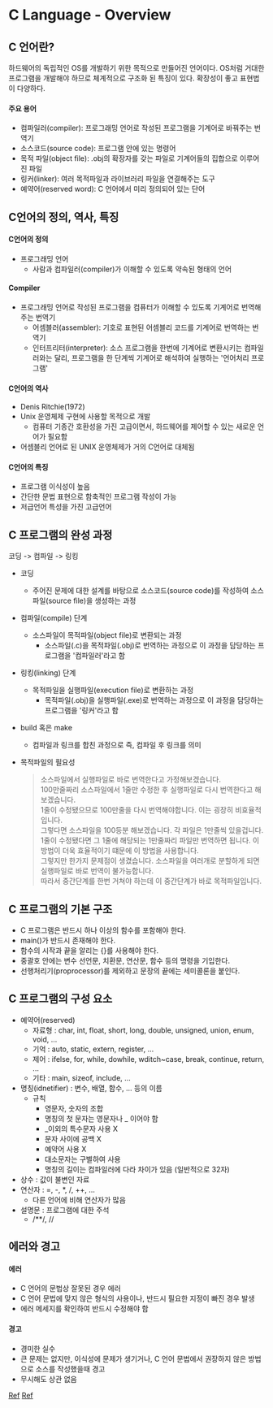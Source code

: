 # C Language - Overview

## C 언어란?
하드웨어의 독립적인 OS를 개발하기 위한 목적으로 만들어진 언어이다.
OS처럼 거대한 프로그램을 개발해야 하므로 체계적으로 구조화 된 특징이 있다.
확장성이 좋고 표현법이 다양하다.

#### 주요 용어
* 컴파일러(compiler): 프로그래밍 언어로 작성된 프로그램을 기계어로 바꿔주는 번역기
* 소스코드(source code): 프로그램 안에 있는 명령어
* 목적 파일(object file): .obj의 확장자를 갖는 파일로 기계어들의 집합으로 이루어진 파일
* 링커(linker): 여러 목적파일과 라이브러리 파일을 연결해주는 도구
* 예약어(reserved word): C 언어에서 미리 정의되어 있는 단어

## C언어의 정의, 역사, 특징
#### C언어의 정의
* 프로그래밍 언어
    * 사람과 컴파일러(compiler)가 이해할 수 있도록 약속된 형태의 언어 

#### Compiler
* 프로그래밍 언어로 작성된 프로그램을 컴퓨터가 이해할 수 있도록 기계어로 번역해 주는 번역기
    * 어셈블러(assembler): 기호로 표현된 어셈블리 코드를 기계어로 번역하는 번역기
    * 인터프리터(interpreter): 소스 프로그램을 한번에 기계어로 변환시키는 컴파일러와는 달리, 프로그램을 한 단계씩 기계어로 해석하여 실행하는 '언어처리 프로그램'

#### C언어의 역사
* Denis Ritchie(1972)
* Unix 운영체제 구현에 사용할 목적으로 개발
    * 컴퓨터 기종간 호환성을 가진 고급이면서, 하드웨어를 제어할 수 있는 새로운 언어가 필요함
* 어셈블리 언어로 된 UNIX 운영체제가 거의 C언어로 대체됨 

#### C언어의 특징
* 프로그램 이식성이 높음
* 간단한 문법 표현으로 함축적인 프로그램 작성이 가능
* 저급언어 특성을 가진 고급언어

## C 프로그램의 완성 과정
코딩 -> 컴파일 -> 링킹
* 코딩
    * 주어진 문제에 대한 설계를 바탕으로 소스코드(source code)를 작성하여 소스파일(source file)을 생성하는 과정
* 컴파일(compile) 단계
    * 소스파일이 목적파일(object file)로 변환되는 과정
        * 소스파일(.c)을 목적파일(.obj)로 번역하는 과정으로 이 과정을 담당하는 프로그램을 '컴파일러'라고 함
* 링킹(linking) 단계
    * 목적파일을 실행파일(execution file)로 변환하는 과정
        * 목적파일(.obj)을 실행파일(.exe)로 번역하는 과정으로 이 과정을 담당하는 프로그램을 '링커'라고 함 

* build 혹은 make
    * 컴파일과 링크를 합친 과정으로 즉, 컴파일 후 링크를 의미


* 목적파일의 필요성
    > 소스파일에서 실행파일로 바로 번역한다고 가정해보겠습니다.  
    100만줄짜리 소스파일에서 1줄만 수정한 후 실행파일로 다시 번역한다고 해보겠습니다.  
    1줄이 수정됐으므로 100만줄을 다시 번역해야합니다. 이는 굉장히 비효율적입니다.  
    그렇다면 소스파일을 100등분 해보겠습니다. 각 파일은 1만줄씩 있을겁니다.  
    1줄이 수정됐다면 그 1줄에 해당되는 1만줄짜리 파일만 번역하면 됩니다. 이 방법이 더욱 효율적이기 떄문에 이 방법을 사용합니다.  
    그렇지만 한가지 문제점이 생겼습니다. 소스파일을 여러개로 분할하게 되면 실행파일로 바로 번역이 불가능합니다.  
    따라서 중간단계를 한번 거쳐야 하는데 이 중간단계가 바로 목적파일입니다.


## C 프로그램의 기본 구조
* C 프로그램은 반드시 하나 이상의 함수를 포함해야 한다.
* main()가 반드시 존재해야 한다.
* 함수의 시작과 끝을 알리는 {}를 사용해야 한다.
* 중괄호 안에는 변수 선언문, 치환문, 연산문, 함수 등의 명령을 기입한다.
* 선행처리기(proprocessor)를 제외하고 문장의 끝에는 세미콜론을 붙인다.

## C 프로그램의 구성 요소
* 예약어(reserved)
    * 자료형 : char, int, float, short, long, double, unsigned, union, enum, void, ...
    * 기억 : auto, static, extern, register, ...
    * 제어 : ifelse, for, while, dowhile, wditch~case, break, continue, return, ...
    * 기타 : main, sizeof, include, ...
* 명칭(idnetifier) : 변수, 배열, 함수, ... 등의 이름
    * 규칙
        * 영문자, 숫자의 조합
        * 명칭의 첫 문자는 영문자나 _ 이어야 함
        * _이외의 특수문자 사용 X
        * 문자 사이에 공백 X
        * 예약어 사용 X
        * 대소문자는 구별하여 사용
        * 명칭의 길이는 컴파일러에 다라 차이가 있음 (일반적으로 32자)
* 상수 : 값이 불변인 자료
* 연산자 : =, -, *, /, ++, ...
    * 다른 언어에 비해 연산자가 많음
* 설명문 : 프로그램에 대한 주석
    * /**/, //

## 에러와 경고
#### 에러
* C 언어의 문법상 잘못된 경우 에러
* C 언어 문법에 맞지 않은 형식의 사용이나, 반드시 필요한 지정이 빠진 경우 발생
* 에러 메세지를 확인하여 반드시 수정해야 함

#### 경고
* 경미한 실수
* 큰 문제는 없지만, 이식성에 문제가 생기거나, C 언어 문법에서 권장하지 않은 방법으로 소스를 작성했을때 경고
* 무시해도 상관 없음


[Ref](https://jeaha.dev/83/)
[Ref](https://turtlog.tistory.com/3/)

